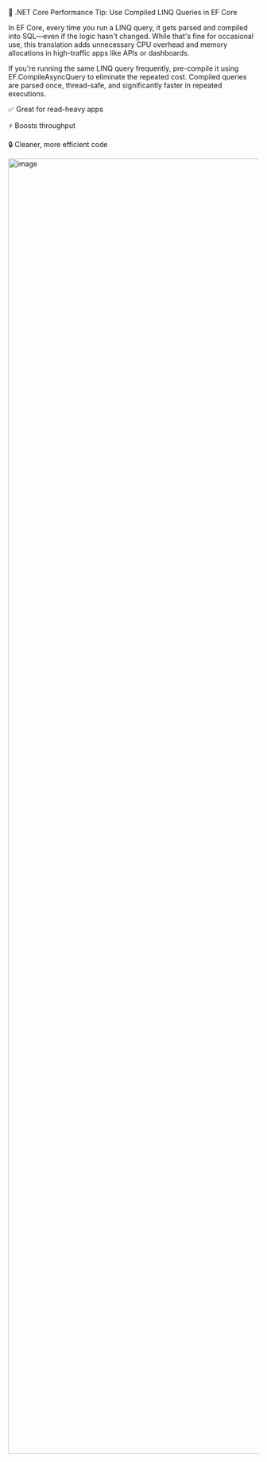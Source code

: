 🚀 .NET Core Performance Tip: Use Compiled LINQ Queries in EF Core



In EF Core, every time you run a LINQ query, it gets parsed and compiled into SQL—even if the logic hasn't changed. While that's fine for occasional use, this translation adds unnecessary CPU overhead and memory allocations in high-traffic apps like APIs or dashboards.

If you're running the same LINQ query frequently, pre-compile it using EF.CompileAsyncQuery to eliminate the repeated cost. Compiled queries are parsed once, thread-safe, and significantly faster in repeated executions.



✅ Great for read-heavy apps

 ⚡ Boosts throughput

 🔒 Cleaner, more efficient code


<img width="4636" height="2607" alt="image" src="https://github.com/user-attachments/assets/58dbba7d-db6e-4410-bdec-e41c498a17a3" />

